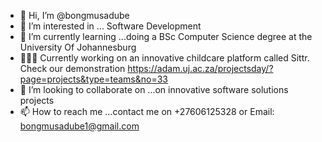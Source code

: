 - 👋 Hi, I’m @bongmusadube
- 👀 I’m interested in ... Software Development
- 🌱 I’m currently learning ...doing a BSc Computer Science degree at the University Of Johannesburg
- 👨🏾‍💻 Currently working on an innovative childcare platform called Sittr. Check our demonstration https://adam.uj.ac.za/projectsday/?page=projects&type=teams&no=33
- 💞️ I’m looking to collaborate on ...on innovative software solutions projects
- 📫 How to reach me ...contact me on +27606125328 or Email: bongmusadube1@gmail.com

<!---
bongmusadube/bongmusadube is a ✨ special ✨ repository because its `README.md` (this file) appears on your GitHub profile.
You can click the Preview link to take a look at your changes.
--->
